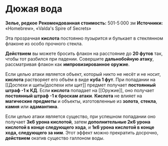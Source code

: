 # Дюжая вода

**Зелье, редкое**
**Рекомендованная стоимость:** 501-5 000 зм
**Источники:** «Homebrew», «Valda's Spire of Secrets»

Эта прозрачная **кислота** постоянно пузырится и булькает в стеклянном флаконе из особо прочного стекла.

**Действием** вы можете бросить флакон на расстояние до **20 футов** так, чтобы тот разбился при падении. Совершите **дальнобойную атаку**, рассматривая флакон как **импровизированное оружие**.

Если целью атаки является объект, который никто не несёт и не носит, **кислота** растворяет его объём в виде **куба 1 фут**. При попадании на [[Доспехи и щиты|доспехи или щит]] предмет получает **постоянный штраф -1 к КД**. Если **кислота** попадает на [[Оружие]], оно получает **постоянный штраф -1 к броскам атаки**. **Кислота** не влияет на **магические предметы** и объекты, изготовленные из **золота**, **стекла**, **камня** или **адамантина**.

Если целью атаки является существо, при успешном попадании оно получает **3к6 урона кислотой**, затем **дополнительные 2к6 урона кислотой в конце следующего хода**, и **1к6 урона кислотой в конце хода, следующего за ним**. Этот эффект можно прекратить досрочно, **действием** окатив существо галлоном воды.